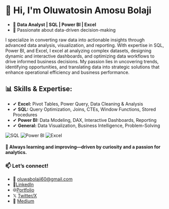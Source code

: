 # 👋 Hi, I'm Oluwatosin Amosu Bolaji 

- 🔹 **Data Analyst | SQL | Power BI | Excel**  
- 🔹 Passionate about data-driven decision-making  

I specialize in converting raw data into actionable insights through advanced data analysis, visualization, and reporting. With expertise in SQL, Power BI, and Excel, I excel at analyzing complex datasets, designing dynamic and interactive dashboards, and optimizing data workflows to drive informed business decisions. My passion lies in uncovering trends, identifying opportunities, and translating data into strategic solutions that enhance operational efficiency and business performance.


## 📊 **Skills & Expertise:**  
- ✔ **Excel:** Pivot Tables, Power Query, Data Cleaning & Analysis 
- ✔ **SQL:** Query Optimization, Joins, CTEs, Window Functions, Stored Procedures  
- ✔ **Power BI:** Data Modeling, DAX, Interactive Dashboards, Reporting   
- ✔ **General:** Data Visualization, Business Intelligence, Problem-Solving

![SQL](https://img.shields.io/badge/SQL-025E8C?style=for-the-badge&logo=sqlite&logoColor=white) ![Power BI](https://img.shields.io/badge/Power%20BI-F2C811?style=for-the-badge&logo=powerbi&logoColor=black) ![Excel](https://img.shields.io/badge/Excel-217346?style=for-the-badge&logo=microsoft-excel&logoColor=white)

#### 🚀 **Always learning and improving—driven by curiosity and a passion for analytics.**  

### 📫 **Let’s connect!**  
- 📩 oluwabolaji60@gmail.com
- 🔗[LinkedIn](https://www.linkedin.com/in/oluwatosin-amosu-722b88141)
- 🌐[Portfolio](https://www.datascienceportfol.io/oluwabolaji60) 
- 𝕏 [Twitter/X](https://x.com/thee_oluwatosin?s=21&t=EqoeQVdQd038wlSUzAtQzw)
- 🔗 [Medium](https://medium.com/@oluwabolaji60)
